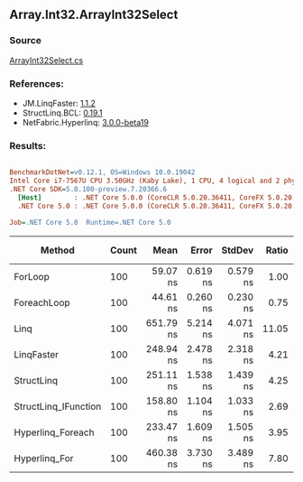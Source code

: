 ﻿## Array.Int32.ArrayInt32Select

### Source
[ArrayInt32Select.cs](../LinqBenchmarks/Array/Int32/ArrayInt32Select.cs)

### References:
- JM.LinqFaster: [1.1.2](https://www.nuget.org/packages/JM.LinqFaster/1.1.2)
- StructLinq.BCL: [0.19.1](https://www.nuget.org/packages/StructLinq.BCL/0.19.1)
- NetFabric.Hyperlinq: [3.0.0-beta19](https://www.nuget.org/packages/NetFabric.Hyperlinq/3.0.0-beta19)

### Results:
``` ini

BenchmarkDotNet=v0.12.1, OS=Windows 10.0.19042
Intel Core i7-7567U CPU 3.50GHz (Kaby Lake), 1 CPU, 4 logical and 2 physical cores
.NET Core SDK=5.0.100-preview.7.20366.6
  [Host]        : .NET Core 5.0.0 (CoreCLR 5.0.20.36411, CoreFX 5.0.20.36411), X64 RyuJIT
  .NET Core 5.0 : .NET Core 5.0.0 (CoreCLR 5.0.20.36411, CoreFX 5.0.20.36411), X64 RyuJIT

Job=.NET Core 5.0  Runtime=.NET Core 5.0  

```
|               Method | Count |      Mean |    Error |   StdDev | Ratio | RatioSD |  Gen 0 | Gen 1 | Gen 2 | Allocated | CacheMisses/Op | BranchMispredictions/Op |
|--------------------- |------ |----------:|---------:|---------:|------:|--------:|-------:|------:|------:|----------:|---------------:|------------------------:|
|              ForLoop |   100 |  59.07 ns | 0.619 ns | 0.579 ns |  1.00 |    0.00 |      - |     - |     - |         - |              0 |                       0 |
|          ForeachLoop |   100 |  44.61 ns | 0.260 ns | 0.230 ns |  0.75 |    0.01 |      - |     - |     - |         - |              0 |                       0 |
|                 Linq |   100 | 651.79 ns | 5.214 ns | 4.071 ns | 11.05 |    0.12 | 0.0229 |     - |     - |      48 B |              0 |                       1 |
|           LinqFaster |   100 | 248.94 ns | 2.478 ns | 2.318 ns |  4.21 |    0.05 | 0.2027 |     - |     - |     424 B |              1 |                       1 |
|           StructLinq |   100 | 251.11 ns | 1.538 ns | 1.439 ns |  4.25 |    0.05 |      - |     - |     - |         - |              0 |                       0 |
| StructLinq_IFunction |   100 | 158.80 ns | 1.104 ns | 1.033 ns |  2.69 |    0.03 |      - |     - |     - |         - |              0 |                       0 |
|    Hyperlinq_Foreach |   100 | 233.47 ns | 1.609 ns | 1.505 ns |  3.95 |    0.04 |      - |     - |     - |         - |              0 |                       0 |
|        Hyperlinq_For |   100 | 460.38 ns | 3.730 ns | 3.489 ns |  7.80 |    0.09 |      - |     - |     - |         - |              0 |                       0 |
